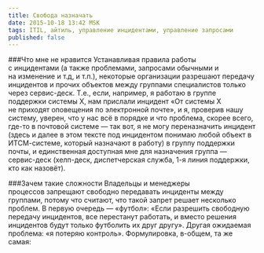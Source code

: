 ```yaml
---
title: Свобода назначать
date: 2015-10-18 13:42 MSK
tags: ITIL, айтиль, управление инцидентами, управление запросами
published: false
---
```


###Что мне не нравится
Устанавливая правила работы с инцидентами (а также проблемами, запросами обычными и на изменение и т.д, и т.п.), некоторые организации разрешают передачу инцидентов и прочих объектов между группами специалистов только через сервис-деск. Т.е., если, например, я работаю в группе поддержки системы Х, нам прислали инцидент «От системы Х не приходят оповещения по электронной почте», и я, проверив нашу систему, уверен, что у нас всё в порядке и что проблема, скорее всего, где-то в почтовой системе — так вот, я не могу переназначить инцидент (здесь и далее в этом тексте под инцидентом понимаю любой объект в ИТСМ-системе, который назначают в работу) в группу поддержки почты, и единственная доступная мне для назначения группа — сервис-деск (хелп-деск, диспетчерская служба, 1-я линия поддержки, кто как назовёт). 

###Зачем такие сложности
Владельцы и менеджеры процессов запрещают свободно передавать инциденты между группами, потому что считают, что такой запрет решает несколько проблем. В первую очередь — «футбол»: «Если разрешить свободную передачу инцидентов, все перестанут работать, и вместо решения инцидентов будут только футболить их друг другу». Другая ожидаемая проблема: «я потеряю контроль». Формулировка, в-общем, та же самая: 

